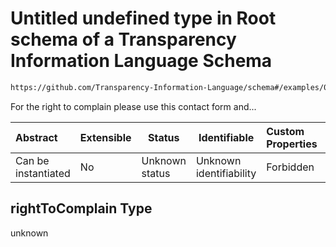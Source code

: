 # Untitled undefined type in Root schema of a Transparency Information Language Schema

```txt
https://github.com/Transparency-Information-Language/schema#/examples/0/rightToComplain
```

For the right to complain please use this contact form and...


| Abstract            | Extensible | Status         | Identifiable            | Custom Properties | Additional Properties | Access Restrictions | Defined In                                                           |
| :------------------ | ---------- | -------------- | ----------------------- | :---------------- | --------------------- | ------------------- | -------------------------------------------------------------------- |
| Can be instantiated | No         | Unknown status | Unknown identifiability | Forbidden         | Allowed               | none                | [tilt-schema.json\*](../out/tilt-schema.json "open original schema") |

## rightToComplain Type

unknown
